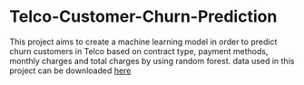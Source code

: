 # Telco-Customer-Churn-Prediction
This project aims to create a machine learning model in order to predict churn customers in Telco based on contract type, payment methods, monthly charges and total charges by using random forest. data used in this project can be downloaded [here](https://www.kaggle.com/blastchar/telco-customer-churn)
